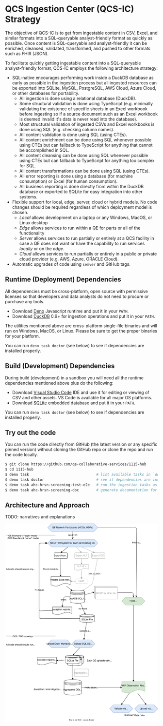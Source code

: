 # QCS Ingestion Center (QCS-IC) Strategy

The objective of QCS-IC is to get from ingestable content in CSV, Excel, and
similar formats into a SQL-queryable analyst-friendly format as quickly as
possible. Once content is SQL-queryable and analyst-friendly it can be enriched,
cleansed, validated, transformed, and pushed to other formats such as FHIR
(JSON).

To facilitate quickly getting ingestable content into a SQL-queryable
analyst-friendly format, QCS-IC employs the following architecture strategy:

- SQL-native encourages performing work inside a DuckDB database as early as
  possible in the ingestion process but all ingested resources can be exported
  into SQLite, MySQL, PostgreSQL, AWS Cloud, Azure Cloud, or other databases for
  portability.
  - All ingestion is done using a relational database (DuckDB).
  - Some structural validation is done using TypeScript (e.g. minimally
    validating the existence of specific sheets in an Excel workbook before
    ingesting so if a source document such as an Excel workbook is deemed
    invalid it's data is never read into the database).
  - Most structural validation of ingested CSVs and Excel workbooks is done
    using SQL (e.g. checking column names).
  - All content validation is done using SQL (using CTEs).
  - All content enrichment can be done using SQL whenever possible using CTEs
    but can fallback to TypeScript for anything that cannot be accomplished in
    SQL.
  - All content cleansing can be done using SQL whenever possible using CTEs but
    can fallback to TypeScript for anything too complex for SQL.
  - All content transformations can be done using SQL (using CTEs).
  - All error reporting is done using a database (for machine consumption) or
    Excel (for human consumption).
  - All business reporting is done directly from within the DuckDB database or
    exported to SQLite for easy integration into other systems.
- Flexible support for local, edge, server, cloud or hybrid models. No code
  changes should be required regardless of which deployment model is chosen.
  - _Local_ allows development on a laptop or any Windows, MacOS, or Linux
    desktop
  - _Edge_ allows services to run within a QE for parts or all of the
    functionality
  - _Server_ allows services to run partially or entirely at a QCS facility in
    case a QE does not want or have the capability to run services _locally_ or
    on the _edge_.
  - _Cloud_ allows services to run partially or entirely in a public or private
    cloud provider (e.g. AWS, Azure, ORACLE Cloud).
- Automatic upgrades of code using `semver` and GitHub tags.

## Runtime (Deployment) Dependencies

All dependencies must be cross-platform, open source with permissive licenses so
that developers and data analysts do not need to procure or purchase any tools.

- Download
  [Deno](https://docs.deno.com/runtime/manual/getting_started/installation)
  Javascript runtime and put it in your `PATH`.
- Download [DuckDB](https://duckdb.org/docs/installation) 0.9+ for ingestion
  operations and put it in your `PATH`.

The utilities mentioned above are cross-platform single-file binaries and will
run on Windows, MacOS, or Linux. Please be sure to get the proper binaries for
your platform.

You can run `deno task doctor` (see below) to see if dependencies are installed
properly.

## Build (Development) Dependencies

During build (development) in a sandbox you will need all the runtime
dependencies mentioned above plus do the following:

- Download [Visual Studio Code](https://code.visualstudio.com/download) IDE and
  use it for editing or viewing of CSV and other assets. VS Code is available
  for all major OS platforms.
- Download [SQLite](https://www.sqlite.org/download.html) embedded database and
  put it in your `PATH`.

You can run `deno task doctor` (see below) to see if dependencies are installed
properly.

## Try out the code

You can run the code directly from GitHub (the latest version or any specific
pinned version) without cloning the GitHub repo or clone the repo and run the
code locally.

```bash
$ git clone https://github.com/qe-collaborative-services/1115-hub
$ cd 1115-hub
$ deno task                               # list available tasks in `deno.jsonc`
$ deno task doctor                        # see if dependencies are installed properly
$ deno task ahc-hrsn-screening-test-e2e   # run the ingestion tasks as end-to-end test
$ deno task ahc-hrsn-screening-doc        # generate documentation for the library in support/docs/lib/ahc-hrsn-elt/screening
```

## Architecture and Approach

TODO: narratives and explanations

![Architecture](support/docs/architecture.drawio.svg)
